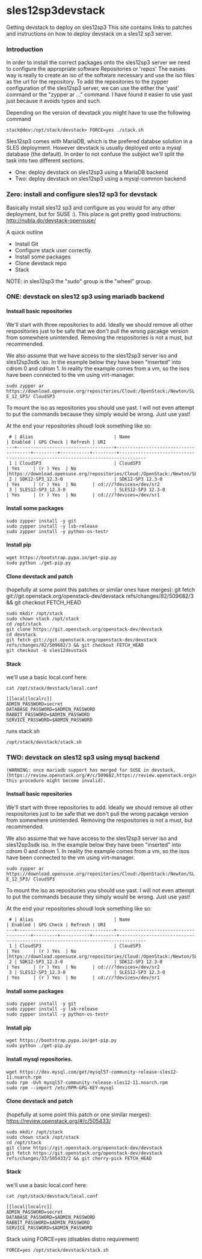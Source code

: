 # sles12sp3devstack

Getting devstack to deploy on sles12sp3 
This site contains links to patches and instructions on how to deploy devstack on a sles12 sp3 server. 


### Introduction
In order to install the correct packages onto the sles12sp3 server we need to configure the appropriate software Repositories or 'repos'
The easies way is really to create an iso of the software necessary and use the iso files as the url for the repository. To add the repositories to the zypper configuration of the sles12sp3 server, we can use the either the 'yast' command or the "zypper ar ..." command. I have found it easier to use yast just because it avoids typos and such. 

Depending on the version of devstack you might have to use the following command 
```
stack@dev:/opt/stack/devstack> FORCE=yes ./stack.sh 
```

Sles12sp3 comes with MariaDB, which is the prefered databse solution in a SLES deployment. However devstack is usually deployed onto a mysql database (the default).  In order to not confuse the subject we'll split the task into two different sections. 
- One: deploy devstack on sles12sp3 using a MariaDB backend
- Two: deploy devstack on sles12sp3 using a mysql-common backend


### Zero: install and configure sles12 sp3 for devstack
Basically install sles12 sp3 and configure as you would for any other deployment, but for SUSE :). 
This place is got pretty good instructions: http://nubla.do/devstack-opensuse/

A quick outline
- Install Git
- Configure stack user correctly. 
- Install some packages
- Clone devstack repo
- Stack


NOTE: in sles12sp3 the "sudo" group is the "wheel" group.


### ONE: devstack on sles12 sp3 using mariadb backend
#### Instsall basic repositories
We'll start with three repositories to add. Ideally we should remove all other respositories just to be safe that we don't pull the wrong pacakge version from somewhere unintended. Removing the respositories is not a must, but recommended. 

We also assume that we have access to the sles12sp3 server iso and sles12sp3sdk iso. In the example below they have been "inserted" into cdrom 0 and cdrom 1. In reality the example comes from a vm, so the isos have been connected to the vm using virt-manager. 

`sudo zypper ar https://download.opensuse.org/repositories/Cloud:/OpenStack:/Newton/SLE_12_SP3/ CloudSP3`

To mount the iso as repositories you should use yast. I will not even attempt to put the commands because they simply would be wrong. Just use yast!

At the end your repositories shoudl look something like so:

```  
 # | Alias                              | Name                                 | Enabled | GPG Check | Refresh | URI
---+------------------------------------+--------------------------------------+---------+-----------+---------+--------------------------------------------------------------------------------
 1 | CloudSP3                           | CloudSP3                             | Yes     | (r ) Yes  | No      |https://download.opensuse.org/repositories/Cloud:/OpenStack:/Newton/SLE_12_SP3/
 2 | SDK12-SP3_12.3-0                   | SDK12-SP3 12.3-0                     | Yes     | (r ) Yes  | No      | cd:///?devices=/dev/sr2
 3 | SLES12-SP3_12.3-0                  | SLES12-SP3 12.3-0                    | Yes     | (r ) Yes  | No      | cd:///?devices=/dev/sr1
 ```

#### Install some packages

```
sudo zypper install -y git
sudo zypper install -y lsb-release
sudo zypper install -y python-os-testr
```

#### Install pip
```
wget https://bootstrap.pypa.io/get-pip.py
sudo python ./get-pip.py
```

#### Clone devstack and patch
(hopefully at some point this patches or similar ones have merges):
git fetch git://git.openstack.org/openstack-dev/devstack refs/changes/82/509682/3 && git checkout FETCH_HEAD

```
sudo mkdir /opt/stack
sudo chown stack /opt/stack
cd /opt/stack
git clone https://git.openstack.org/openstack-dev/devstack
cd devstack
git fetch git://git.openstack.org/openstack-dev/devstack refs/changes/82/509682/3 && git checkout FETCH_HEAD
git checkout -b sles12devstack
```
#### Stack
we'll use a basic local.conf here:
```
cat /opt/stack/devstack/local.conf

[[local|localrc]]
ADMIN_PASSWORD=secret
DATABASE_PASSWORD=$ADMIN_PASSWORD
RABBIT_PASSWORD=$ADMIN_PASSWORD
SERVICE_PASSWORD=$ADMIN_PASSWORD
```

runs stack.sh
```
/opt/stack/devstack/stack.sh
```


### TWO: devstack on sles12 sp3 using mysql backend
    (WARNING: once mariadb support has merged for SUSE in devstack, (https://review.openstack.org/#/c/509682,https://review.openstack.org/#/c/506848) this procedure might become invalid).

#### Instsall basic repositories
We'll start with three repositories to add. Ideally we should remove all other respositories just to be safe that we don't pull the wrong pacakge version from somewhere unintended. Removing the respositories is not a must, but recommended. 

We also assume that we have access to the sles12sp3 server iso and sles12sp3sdk iso. In the example below they have been "inserted" into cdrom 0 and cdrom 1. In reality the example comes from a vm, so the isos have been connected to the vm using virt-manager. 

`sudo zypper ar https://download.opensuse.org/repositories/Cloud:/OpenStack:/Newton/SLE_12_SP3/ CloudSP3`

To mount the iso as repositories you should use yast. I will not even attempt to put the commands because they simply would be wrong. Just use yast!

At the end your repositories shoudl look something like so:

```  
 # | Alias                              | Name                                 | Enabled | GPG Check | Refresh | URI
---+------------------------------------+--------------------------------------+---------+-----------+---------+--------------------------------------------------------------------------------
 1 | CloudSP3                           | CloudSP3                             | Yes     | (r ) Yes  | No      |https://download.opensuse.org/repositories/Cloud:/OpenStack:/Newton/SLE_12_SP3/
 2 | SDK12-SP3_12.3-0                   | SDK12-SP3 12.3-0                     | Yes     | (r ) Yes  | No      | cd:///?devices=/dev/sr2
 3 | SLES12-SP3_12.3-0                  | SLES12-SP3 12.3-0                    | Yes     | (r ) Yes  | No      | cd:///?devices=/dev/sr1
 ```

#### Install some packages

```
sudo zypper install -y git
sudo zypper install -y lsb-release
sudo zypper install -y python-os-testr
```

#### Install pip
```
wget https://bootstrap.pypa.io/get-pip.py
sudo python ./get-pip.py
```


#### Install mysql repositories. 
```
wget https://dev.mysql.com/get/mysql57-community-release-sles12-11.noarch.rpm
sudo rpm -Uvh mysql57-community-release-sles12-11.noarch.rpm
sudo rpm --import /etc/RPM-GPG-KEY-mysql
```
#### Clone devstack and patch
(hopefully at some point this patch or one similar merges):
https://review.openstack.org/#/c/505433/ 

```
sudo mkdir /opt/stack
sudo chown stack /opt/stack
cd /opt/stack
git clone https://git.openstack.org/openstack-dev/devstack
git fetch https://git.openstack.org/openstack-dev/devstack refs/changes/33/505433/2 && git cherry-pick FETCH_HEAD
```
#### Stack
we'll use a basic local.conf here:
```
cat /opt/stack/devstack/local.conf

[[local|localrc]]
ADMIN_PASSWORD=secret
DATABASE_PASSWORD=$ADMIN_PASSWORD
RABBIT_PASSWORD=$ADMIN_PASSWORD
SERVICE_PASSWORD=$ADMIN_PASSWORD
```

Stack using FORCE=yes (disables distro requirement)
```
FORCE=yes /opt/stack/devstack/stack.sh
```

